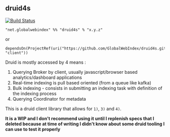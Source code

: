 ## druid4s

[![Build Status](https://travis-ci.org/GlobalWebIndex/druid4s.svg?branch=master)](https://travis-ci.org/GlobalWebIndex/druid4s)

```
"net.globalwebindex" %% "druid4s" % "x.y.z"
```
or
```
dependsOn(ProjectRef(uri("https://github.com/GlobalWebIndex/druid4s.git#vx.y.x"), "client"))
```

Druid is mostly accessed by 4 means : 

1. Querying Broker by client, usually javascript/browser based analytics/dashboard applications
2. Real-time indexing is pull based oriented (from a queue like kafka)
3. Bulk indexing - consists in submitting an indexing task with definition of the indexing process
4. Querying Coordinator for metadata

This is a druid client library that allows for `1)`, `3)` and `4)`.

**It is a WIP and I don't recommend using it until I replenish specs that I deleted because at time of writing I didn't know about some druid tooling I can use to test it properly**
